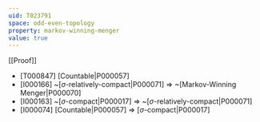 ```yaml
---
uid: T023791
space: odd-even-topology
property: markov-winning-menger
value: true
---
```

[[Proof]]

* [T000847] [Countable|P000057]
* [I000166] ~[$\sigma$-relatively-compact|P000071] => ~[Markov-Winning Menger|P000070]
* [I000163] ~[$\sigma$-compact|P000017] => ~[$\sigma$-relatively-compact|P000071]
* [I000074] [Countable|P000057] => [$\sigma$-compact|P000017]

